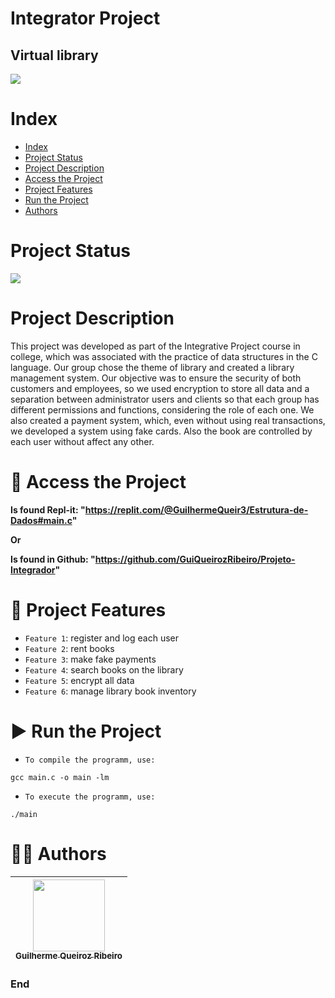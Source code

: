 Integrator Project
==========
## Virtual library

![](https://www.iugu.com/hubfs/livros3.jpg)

# Index

* [Index](#index)
* [Project Status](#project-status)
* [Project Description](#project-description)
* [Access the Project](#-access-the-project)
* [Project Features](#-project-features)
* [Run the Project](#-run-the-project)
* [Authors](#-authors)

# Project Status

![](https://img.shields.io/badge/state-success-brightgreen/github/deployments/:user/:repo/:environment)

# Project Description

This project was developed as part of the Integrative Project course in college, which was associated with the practice of data structures in the C language. Our group chose the theme of library and created a library management system. Our objective was to ensure the security of both customers and employees, so we used encryption to store all data and a separation between administrator users and clients so that each group has different permissions and functions, considering the role of each one. We also created a payment system, which, even without using real transactions, we developed a system using fake cards. Also the book are controlled by each user without affect any other.

# 📁 Access the Project

**Is found Repl-it: "https://replit.com/@GuilhermeQueir3/Estrutura-de-Dados#main.c"**

**Or**

**Is found in Github: "https://github.com/GuiQueirozRibeiro/Projeto-Integrador"**

# 🔨 Project Features

- `Feature 1`: register and log each user
- `Feature 2`: rent books
- `Feature 3`: make fake payments
- `Feature 4`: search books on the library
- `Feature 5`: encrypt all data
- `Feature 6`: manage library book inventory

# ▶ Run the Project

- `To compile the programm, use:`

```console
gcc main.c -o main -lm
```

- `To execute the programm, use:`

```console
./main
```

# 👨‍💻 Authors

| [<img src="https://avatars.githubusercontent.com/u/70274921?s=400&u=c1688d6fcd13223bfe1093c6d16b3b6b646545fe&v=4" width=115><br><sub>Guilherme Queiroz Ribeiro</sub>](https://github.com/GuiQueirozRibeiro)
| :---: |

### End
